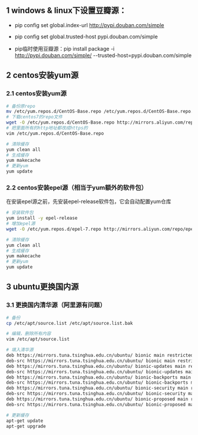 ## 1 windows & linux下设置豆瓣源：
- pip config set global.index-url http://pypi.douban.com/simple
- pip config set global.trusted-host pypi.douban.com/simple

- pip临时使用豆瓣源：pip install package -i http://pypi.douban.com/simple/ --trusted-host=pypi.douban.com/simple

## 2 centos安装yum源

### 2.1 centos安装yum源

```sh
# 备份原repo
mv /etc/yum.repos.d/CentOS-Base.repo /etc/yum.repos.d/CentOS-Base.repo.bak
# 下载centos7的repo文件
wget -O /etc/yum.repos.d/CentOS-Base.repo http://mirrors.aliyun.com/repo/Centos-7.repo
# 把里面所有的http地址都改成https的
vim /etc/yum.repos.d/CentOS-Base.repo

# 清除缓存
yum clean all
# 生成缓存
yum makecache 
# 更新yum
yum update
```

### 2.2 centos安装epel源（相当于yum额外的软件包）
在安装epel源之前，先安装epel-release软件包，它会自动配置yum仓库

```sh
# 安装软件包
yum install -y epel-release
# 增加epel源
wget -O /etc/yum.repos.d/epel-7.repo http://mirrors.aliyun.com/repo/epel-7.repo

# 清除缓存
yum clean all
# 生成缓存
yum makecache 
# 更新yum
yum update
```

## 3 ubuntu更换国内源

### 3.1 更换国内清华源（阿里源有问题）

```sh
# 备份
cp /etc/apt/source.list /etc/apt/source.list.bak

# 编辑，删除所有内容
vim /etc/apt/source.list

# 填入清华源
deb https://mirrors.tuna.tsinghua.edu.cn/ubuntu/ bionic main restricted universe multiverse
deb-src https://mirrors.tuna.tsinghua.edu.cn/ubuntu/ bionic main restricted universe multiverse
deb https://mirrors.tuna.tsinghua.edu.cn/ubuntu/ bionic-updates main restricted universe multiverse
deb-src https://mirrors.tuna.tsinghua.edu.cn/ubuntu/ bionic-updates main restricted universe multiverse
deb https://mirrors.tuna.tsinghua.edu.cn/ubuntu/ bionic-backports main restricted universe multiverse
deb-src https://mirrors.tuna.tsinghua.edu.cn/ubuntu/ bionic-backports main restricted universe multiverse
deb https://mirrors.tuna.tsinghua.edu.cn/ubuntu/ bionic-security main restricted universe multiverse
deb-src https://mirrors.tuna.tsinghua.edu.cn/ubuntu/ bionic-security main restricted universe multiverse
deb https://mirrors.tuna.tsinghua.edu.cn/ubuntu/ bionic-proposed main restricted universe multiverse
deb-src https://mirrors.tuna.tsinghua.edu.cn/ubuntu/ bionic-proposed main restricted universe multiverse

# 更新缓存
apt-get update
apt-get upgrade
```



